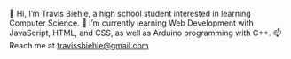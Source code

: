 👋 Hi, I’m Travis Biehle, a high school student interested in learning Computer Science.
🌱 I’m currently learning Web Development with JavaScript, HTML, and CSS, as well as Arduino programming with C++.
📫 Reach me at travissbiehle@gmail.com

<!---
tbiehle/tbiehle is a ✨ special ✨ repository because its `README.md` (this file) appears on your GitHub profile.
You can click the Preview link to take a look at your changes.
--->
